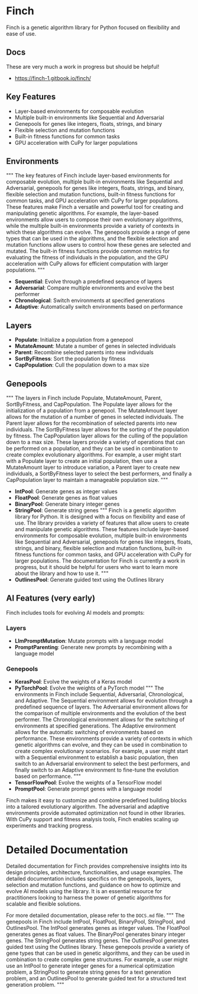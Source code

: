 # Finch

Finch is a genetic algorithm library for Python focused on flexibility and ease of use.
## Docs
These are very much a work in progress but should be helpful!
- https://finch-1.gitbook.io/finch/
## Key Features

- Layer-based environments for composable evolution
- Multiple built-in environments like Sequential and Adversarial  
- Genepools for genes like integers, floats, strings, and binary
- Flexible selection and mutation functions
- Built-in fitness functions for common tasks 
- GPU acceleration with CuPy for larger populations

## Environments
"""
The key features of Finch include layer-based environments for composable evolution, multiple built-in environments like Sequential and Adversarial, genepools for genes like integers, floats, strings, and binary, flexible selection and mutation functions, built-in fitness functions for common tasks, and GPU acceleration with CuPy for larger populations. These features make Finch a versatile and powerful tool for creating and manipulating genetic algorithms. For example, the layer-based environments allow users to compose their own evolutionary algorithms, while the multiple built-in environments provide a variety of contexts in which these algorithms can evolve. The genepools provide a range of gene types that can be used in the algorithms, and the flexible selection and mutation functions allow users to control how these genes are selected and mutated. The built-in fitness functions provide common metrics for evaluating the fitness of individuals in the population, and the GPU acceleration with CuPy allows for efficient computation with larger populations.
"""

- **Sequential**: Evolve through a predefined sequence of layers
- **Adversarial**: Compare multiple environments and evolve the best performer
- **Chronological**: Switch environments at specified generations
- **Adaptive**: Automatically switch environments based on performance

## Layers

- **Populate**: Initialize a population from a genepool
- **MutateAmount**: Mutate a number of genes in selected individuals
- **Parent**: Recombine selected parents into new individuals
- **SortByFitness**: Sort the population by fitness
- **CapPopulation**: Cull the population down to a max size
  
## Genepools  
"""
The layers in Finch include Populate, MutateAmount, Parent, SortByFitness, and CapPopulation. The Populate layer allows for the initialization of a population from a genepool. The MutateAmount layer allows for the mutation of a number of genes in selected individuals. The Parent layer allows for the recombination of selected parents into new individuals. The SortByFitness layer allows for the sorting of the population by fitness. The CapPopulation layer allows for the culling of the population down to a max size. These layers provide a variety of operations that can be performed on a population, and they can be used in combination to create complex evolutionary algorithms. For example, a user might start with a Populate layer to create an initial population, then use a MutateAmount layer to introduce variation, a Parent layer to create new individuals, a SortByFitness layer to select the best performers, and finally a CapPopulation layer to maintain a manageable population size.
"""

- **IntPool**: Generate genes as integer values
- **FloatPool**: Generate genes as float values
- **BinaryPool**: Generate binary integer genes 
- **StringPool**: Generate string genes
"""
Finch is a genetic algorithm library for Python. It is designed with a focus on flexibility and ease of use. The library provides a variety of features that allow users to create and manipulate genetic algorithms. These features include layer-based environments for composable evolution, multiple built-in environments like Sequential and Adversarial, genepools for genes like integers, floats, strings, and binary, flexible selection and mutation functions, built-in fitness functions for common tasks, and GPU acceleration with CuPy for larger populations. The documentation for Finch is currently a work in progress, but it should be helpful for users who want to learn more about the library and how to use it.
"""
- **OutlinesPool**: Generate guided text using the Outlines library

## AI Features (very early)

Finch includes tools for evolving AI models and prompts:

### Layers

- **LlmPromptMutation**: Mutate prompts with a language model  
- **PromptParenting**: Generate new prompts by recombining with a language model

### Genepools

- **KerasPool**: Evolve the weights of a Keras model
- **PyTorchPool**: Evolve the weights of a PyTorch model
"""
The environments in Finch include Sequential, Adversarial, Chronological, and Adaptive. The Sequential environment allows for evolution through a predefined sequence of layers. The Adversarial environment allows for the comparison of multiple environments and the evolution of the best performer. The Chronological environment allows for the switching of environments at specified generations. The Adaptive environment allows for the automatic switching of environments based on performance. These environments provide a variety of contexts in which genetic algorithms can evolve, and they can be used in combination to create complex evolutionary scenarios. For example, a user might start with a Sequential environment to establish a basic population, then switch to an Adversarial environment to select the best performers, and finally switch to an Adaptive environment to fine-tune the evolution based on performance.
"""
- **TensorFlowPool**: Evolve the weights of a TensorFlow model
- **PromptPool**: Generate prompt genes with a language model

Finch makes it easy to customize and combine predefined building blocks into a tailored evolutionary algorithm. The adversarial and adaptive environments provide automated optimization not found in other libraries. With CuPy support and fitness analysis tools, Finch enables scaling up experiments and tracking progress.
# Detailed Documentation

Detailed documentation for Finch provides comprehensive insights into its design principles, architecture, functionalities, and usage examples. The detailed documentation includes specifics on the genepools, layers, selection and mutation functions, and guidance on how to optimize and evolve AI models using the library. It is an essential resource for practitioners looking to harness the power of genetic algorithms for scalable and flexible solutions.

For more detailed documentation, please refer to the `DOCS.md` file.
"""
The genepools in Finch include IntPool, FloatPool, BinaryPool, StringPool, and OutlinesPool. The IntPool generates genes as integer values. The FloatPool generates genes as float values. The BinaryPool generates binary integer genes. The StringPool generates string genes. The OutlinesPool generates guided text using the Outlines library. These genepools provide a variety of gene types that can be used in genetic algorithms, and they can be used in combination to create complex gene structures. For example, a user might use an IntPool to generate integer genes for a numerical optimization problem, a StringPool to generate string genes for a text generation problem, and an OutlinesPool to generate guided text for a structured text generation problem.
"""
